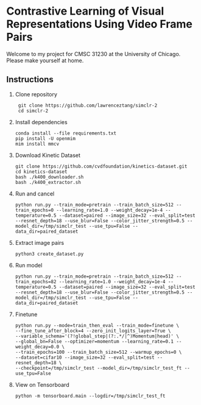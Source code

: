 # Contrastive Learning of Visual Representations Using Video Frame Pairs
Welcome to my project for CMSC 31230 at the University of Chicago. Please make yourself at home.

## Instructions
1. Clone repository
   ````
	git clone https://github.com/lawrenceztang/simclr-2
	cd simclr-2
   ````

3. Install dependencies
 	````
	conda install --file requirements.txt
	pip install -U openmim
	mim install mmcv
	````

5. Download Kinetic Dataset
 	````
	git clone https://github.com/cvdfoundation/kinetics-dataset.git
	cd kinetics-dataset
	bash ./k400_downloader.sh
	bash ./k400_extractor.sh
	````
7. Run and cancel
	````
	python run.py --train_mode=pretrain --train_batch_size=512 --train_epochs=0 --learning_rate=1.0 --weight_decay=1e-4 --temperature=0.5 --dataset=paired --image_size=32 --eval_split=test --resnet_depth=18 --use_blur=False --color_jitter_strength=0.5 --model_dir=/tmp/simclr_test --use_tpu=False --data_dir=paired_dataset
	````
8. Extract image pairs
 	````
	python3 create_dataset.py
	````
10. Run model
	````
 	python run.py --train_mode=pretrain --train_batch_size=512 --train_epochs=82 --learning_rate=1.0 --weight_decay=1e-4 --temperature=0.5 --dataset=paired --image_size=32 --eval_split=test --resnet_depth=18 --use_blur=False --color_jitter_strength=0.5 --model_dir=/tmp/simclr_test --use_tpu=False --data_dir=paired_dataset
	````
11. Finetune
	````
	python run.py --mode=train_then_eval --train_mode=finetune \
	--fine_tune_after_block=4 --zero_init_logits_layer=True \
	--variable_schema='(?!global_step|(?:.*/|^)Momentum|head)' \
	--global_bn=False --optimizer=momentum --learning_rate=0.1 --weight_decay=0.0 \
	--train_epochs=100 --train_batch_size=512 --warmup_epochs=0 \
	--dataset=cifar10 --image_size=32 --eval_split=test --resnet_depth=18 \
	--checkpoint=/tmp/simclr_test --model_dir=/tmp/simclr_test_ft --use_tpu=False
	````
13. View on Tensorboard
	````
	python -m tensorboard.main --logdir=/tmp/simclr_test_ft
	````

